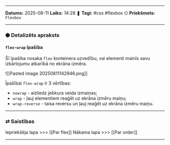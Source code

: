 ___

**Datums:** 2025-08-11
**Laiks:** 14:28
❚ **Tagi:** #css #flexbox 
⌬ **Priekšmets:**  `Flexbox`

---
### ⬢ Detalizēts apraksts
#### `flex-wrap` īpašība

Šī īpašiba nosaka `flex` konteinera uzvedību, vai elementi mainīs savu izkārtojumu atkarībā no ekrāna izmēra.

![[Pasted image 20250811142946.png]]

Īpašībai `flex-wrap` ir 3 vērtības:

- `nowrap` - aizliedz jebkura veida izmaiņas;
- `wrap` - ļauj elementiem reaģēt uz ekrāna izmēru maiņu;
- `wrap-reverse` - taisa reversu un ļauj reaģēt uz ekrāna izmēru maiņu.

---
### ⇄ Saistības

Iepriekšēja lapa >>> [[Par flex]]
Nākama lapa >>> [[Par order]]

---